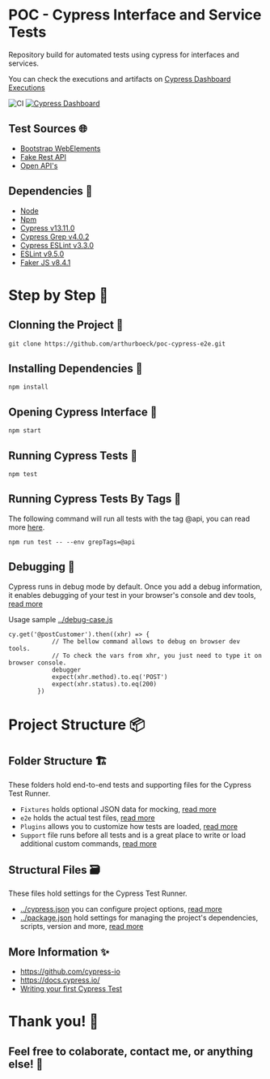# POC - Cypress Interface and Service Tests

Repository build for automated tests using cypress for  interfaces and services.

You can check the executions and artifacts on [Cypress Dashboard Executions](https://dashboard.cypress.io/projects/fnss6o/runs)

![CI](https://github.com/arthurboeck/poc-cypress-e2e/workflows/CI/badge.svg?branch=master) 
[![Cypress Dashboard][dashboard badge]][dashboard url]

## Test Sources :globe_with_meridians:
* [Bootstrap WebElements](https://www.grocerycrud.com/v1.x/demo/bootstrap_theme_v4)
* [Fake Rest API](https://fakerestapi.azurewebsites.net/)
* [Open API's](https://any-api.com/)

## Dependencies :wrench:
* [Node](https://nodejs.org/en/docs/)
* [Npm](https://docs.npmjs.com/)
* [Cypress v13.11.0](https://docs.cypress.io/guides/getting-started/installing-cypress.html)
* [Cypress Grep v4.0.2](https://github.com/cypress-io/cypress/tree/develop/npm/grep)
* [Cypress ESLint v3.3.0](https://github.com/cypress-io/eslint-plugin-cypress)
* [ESLint v9.5.0](https://eslint.org/docs/latest/use/getting-started)
* [Faker JS v8.4.1](https://github.com/faker-js/faker)

# Step by Step :pencil:
## Clonning the Project :art:
```shell
git clone https://github.com/arthurboeck/poc-cypress-e2e.git
```

## Installing Dependencies :pushpin:
```shell
npm install
```

## Opening Cypress Interface :dizzy:
```shell
npm start
```

## Running Cypress Tests :rocket:
```shell
npm test
```

## Running Cypress Tests By Tags :rocket:

The following command will run all tests with the tag @api, you can read more [here](https://github.com/cypress-io/cypress/tree/develop/npm/grep#filter-with-tags).

```shell
npm run test -- --env grepTags=@api
```

## Debugging :bug:
Cypress runs in debug mode by default. Once you add a debug information, it enables debugging of your test in your browser's console and dev tools, [read more](https://docs.cypress.io/guides/guides/debugging.html)

Usage sample [../debug-case.js](https://github.com/arthurboeck/poc-cypress-e2e/blob/master/cypress/e2e/interface/debug-case.cy.js)
```
cy.get('@postCustomer').then((xhr) => {
            // The bellow command allows to debug on browser dev tools.
            // To check the vars from xhr, you just need to type it on browser console.
            debugger 
            expect(xhr.method).to.eq('POST')
            expect(xhr.status).to.eq(200)
        })
```

# Project Structure :package:
## Folder Structure :building_construction:
These folders hold end-to-end tests and supporting files for the Cypress Test Runner.
* `Fixtures` holds optional JSON data for mocking, [read more](https://docs.cypress.io/api/commands/fixture.html)
* `e2e` holds the actual test files, [read more](https://docs.cypress.io/guides/core-concepts/writing-and-organizing-tests.html#Folder-Structure)
* `Plugins` allows you to customize how tests are loaded, [read more](https://docs.cypress.io/plugins/index.html)
* `Support` file runs before all tests and is a great place to write or load additional custom commands, [read more](https://docs.cypress.io/guides/core-concepts/writing-and-organizing-tests.html#Support-file)

## Structural Files :card_file_box:
These files hold settings for the Cypress Test Runner.
* [../cypress.json](https://github.com/arthurboeck/poc-cypress-e2e/blob/master/cypress,config.js) you can configure project options, [read more](https://docs.cypress.io/guides/references/configuration.html#Options)
* [../package.json](https://github.com/arthurboeck/poc-cypress-e2e/blob/master/package.json) hold settings for managing the project's dependencies, scripts, version and more, [read more](https://dev.to/easybuoy/understanding-the-package-json-file-3fdg)

## More Information :sparkles:
* https://github.com/cypress-io
* https://docs.cypress.io/
* [Writing your first Cypress Test](https://docs.cypress.io/guides/getting-started/writing-your-first-test.html)

# Thank you! :beers:
## Feel free to colaborate, contact me, or anything else! :tada:

[dashboard badge]: https://img.shields.io/badge/cypress-dashboard-brightgreen.svg
[dashboard url]: https://dashboard.cypress.io/projects/fnss6o/runs
